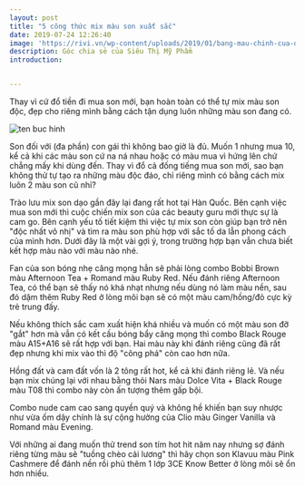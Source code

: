 ```yaml
---
layout: post
title: "5 công thức mix màu son xuất sắc"
date: 2019-07-24 12:26:40
image: 'https://rivi.vn/wp-content/uploads/2019/01/bang-mau-chinh-cua-dong-son-mac-33.jpg'
description: Góc chia sẻ của Siêu Thị Mỹ Phẩm
introduction:


---
```



Thay vì cứ đổ tiền đi mua son mới, bạn hoàn toàn có thể tự mix màu son độc, đẹp cho riêng mình bằng cách tận dụng luôn những màu son đang có.

![ten buc hinh](http://kenh14cdn.com/zoom/650_413/2019/5/19/2-1558244514194316097888-crop-15582445229871423376369.jpg "ten buc hinh")

Son đối với (đa phần) con gái thì không bao giờ là đủ. Muốn 1 nhưng mua 10, kể cả khi các màu son cứ na ná nhau hoặc có màu mua vì hứng lên chứ chẳng mấy khi dùng đến. Thay vì đổ cả đống tiếng mua son mới, sao bạn không thử tự tạo ra những màu độc đáo, chỉ riêng mình có bằng cách mix luôn 2 màu son cũ nhỉ?


Trào lưu mix son dạo gần đây lại đang rất hot tại Hàn Quốc. Bên cạnh việc mua son mới thì cuộc chiến mix son của các beauty guru mới thực sự là cam go. Bên cạnh yếu tố tiết kiệm thì việc tự mix son còn giúp bạn trở nên "độc nhất vô nhị" và tìm ra màu son phù hợp với sắc tố da lẫn phong cách của mình hơn. Dưới đây là một vài gợi ý, trong trường hợp bạn vẫn chưa biết kết hợp màu nào với màu nào nhé.

Fan của son bóng nhẹ căng mọng hẳn sẽ phải lòng combo Bobbi Brown màu Afternoon Tea + Romand màu Ruby Red. Nếu đánh riêng Afternoon Tea, có thể bạn sẽ thấy nó khá nhạt nhưng nếu dùng nó làm màu nền, sau đó dặm thêm Ruby Red ở lòng môi bạn sẽ có một màu cam/hồng/đỏ cực kỳ trẻ trung đấy.

Nếu không thích sắc cam xuất hiện khá nhiều và muốn có một màu son đỡ "gắt" hơn mà vẫn có kết cấu bóng bẩy căng mọng thì combo Black Rouge màu A15+A16 sẽ rất hợp với bạn. Hai màu này khi đánh riêng cũng đã rất đẹp nhưng khi mix vào thì độ "công phá" còn cao hơn nữa.

Hồng đất và cam đất vốn là 2 tông rất hot, kể cả khi đánh riêng lẻ. Và nếu bạn mix chúng lại với nhau bằng thỏi Nars màu Dolce Vita + Black Rouge màu T08 thì combo này còn ấn tượng thêm gấp bội.

Combo nude cam cao sang quyền quý và không hề khiến bạn suy nhược như vừa ốm dậy chính là sự cộng hưởng của Clio màu Ginger Vanilla và Romand màu Evening.

Với những ai đang muốn thử trend son tím hot hit năm nay nhưng sợ đánh riêng từng màu sẽ "tuồng chèo cải lương" thì hãy chọn son Klavuu màu Pink Cashmere để đánh nền rồi phủ thêm 1 lớp 3CE Know Better ở lòng môi sẽ ổn hơn nhiều.